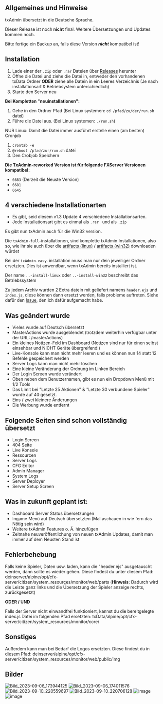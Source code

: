 ## Allgemeines und Hinweise

txAdmin übersetzt in die Deutsche Sprache.

Dieser Release ist noch **nicht** final. Weitere Übersetzungen und Updates kommen noch.

Bitte fertige ein Backup an, falls diese Version **_nicht_** kompatibel ist!

## Installation
1. Lade einer der `.zip` oder `.rar` Dateien über [Releases](https://github.com/Manu06DE/txAdmin-reworked/releases/) herunter
2. Öffne die Datei und ziehe die Datei in, entweder den vorhandenen txData Ordner
   **ODER** ziehe alle Datein in ein Leeres Verzeichnis (Je nach installationsart & Betriebsystem unterschiedlich)
4. Starte den Server neu

**Bei Kompletten "neuinstallationen":**
1. Gehe in den Ordner Pfad (Bei Linux systemen: `cd /pfad/zu/der/run.sh` datei)
2. Führe die Datei aus. (Bei Linux systemen: `./run.sh`)



NUR Linux: Damit die Datei immer ausführt erstelle einen (am besten) Cronjob
1. `crontab -e`
2. `@reboot /pfad/zur/run.sh` datei
3. Den Crobjob Speichern

**Die TxAdmin-reworked Version ist für folgende FXServer Versionen kompatibel:**
- `6683` (Derzeit die Neuste Version)
- `6681`
- `6645`


## 4 verschiedene Installationarten
- Es gibt, seid diesem v1.3 Update 4 verschiedene Installationsarten.
- Jede Installationsart gibt es einmal als  `.rar ` und als  `.zip `

Es gibt nun txAdmin auch für die Win32 version.

Die `txAdmin-full-`installationen, sind komplette txAdmin Installationen, also so, wie ihr sie auch über die [artifacts (linux)](https://runtime.fivem.net/artifacts/fivem/build_proot_linux/master/) / [artifacts (win32)](https://runtime.fivem.net/artifacts/fivem/build_server_windows/master/) downloaden würdet

Bei der `txAdmin-easy-`installation muss man nur dein jeweiliger Ordner ersetzten. Dies ist anwendbar, wenn txAdmin bereits installiert ist.

Der name `..-install-linux` oder `..-install-win32` beschreibt das Betriebssystem

Zu jedem Archiv wurden 2 Extra datein mit geliefert namens `header.ejs` und `index.js`, diese können dann ersetzt werden, falls probleme auftreten. Siehe dafür den [Issue](https://github.com/Manu06DE/txAdmin-reworked/issues/1), den ich dafür aufgemacht habe.

## Was geändert wurde

- Vieles wurde auf Deutsch übersetzt
- MasterActions wurde ausgeblendet (trotzdem weiterhin verfügbar unter der URL: /masterActions)
- Ein kleines Notizen-Feld im Dashboard (Notizen sind nur für einen selbst einsehbar und NICHT Geräte übergreifend.)
- Live-Konsole kann man nicht mehr leeren und es können nun 14 statt 12 Befehle gespeichert werden
- Server Logs kann man nicht mehr löschen
- Eine kleine Veränderung der Ordnung im Linken Bereich
- Der Login Screen wurde verändert
- Oben neben dem Benutzernamen, gibt es nun ein Dropdown Menü mit 1/2 Tools
- Das Limit bei "Letzte 25 Aktionen" & "Letzte 30 verbundene Spieler" wurde auf 40 gesetzt.
- Eins / zwei kleinere Änderungen
- Die Werbung wurde entfernt

## Folgende Seiten sind schon vollständig übersetzt
- Login Screen
- 404 Seite
- Live Konsole
- Ressourcen
- Server Logs
- CFG Editor
- Admin Manager
- System Logs
- Server Deployer
- Server Setup Screen

## Was in zukunft geplant ist:
- Dashboard Server Status übersetzungen
- Ingame Menü auf Deutsch übersetzten (Mal aschauen in wie fern das Nötig sein wird)
- Weitere txAdmin Features o. Ä. hinzufügen
- Zeitnahe neuveröffentlichung von neuen txAdmin Updates, damit man immer auf dem Neusten Stand ist
 
## Fehlerbehebung
Falls keine Spieler, Daten usw. laden, kann die "header.ejs" ausgetauscht werden, dann sollte es wieder gehen.
Diese findest du unter diesem Pfad: deinserver/alpine/opt/cfx-server/citizen/system_resources/monitor/web/parts
(**Hinweis:** Dadurch wird die Leiste ganz links und die Übersetzung der Spieler anzeige rechts, zurückgesetzt)

**ODER / UND**

Falls der Server nicht einwandfrei funktioniert, kannst du die bereitgelegte index.js Datei im folgenden Pfad ersetzten:
txData/alpine/opt/cfx-server/citizen/system_resources/monitor/core/


## Sonstiges
Außerdem kann man bei Bedarf die Logos ersetzten. 
Diese findest du in diesem Pfad: deinserver/alpine/opt/cfx-server/citizen/system_resources/monitor/web/public/img



## Bilder
![Bild_2023-09-06_173944125](https://github.com/Manu06DE/txAdmin-German/assets/109236239/5e96b69d-24cc-4895-a58a-b9a3080f8e9c)
![Bild_2023-09-06_174011576](https://github.com/Manu06DE/txAdmin-German/assets/109236239/c0fa31d5-abab-41c1-85bf-e84490266c6f)
![Bild_2023-09-10_220559697](https://github.com/Manu06DE/txAdmin-reworked/assets/109236239/dde0d5b9-76f1-4a60-9e77-dd190a404180)
![Bild_2023-09-10_220706128](https://github.com/Manu06DE/txAdmin-reworked/assets/109236239/e39ebf63-c257-4e6b-ae52-32b577d73e9e)
![image](https://github.com/Manu06DE/txAdmin-reworked/assets/109236239/83b598bc-a78b-4614-a49d-ecdabc53949f)
![image](https://github.com/Manu06DE/txAdmin-reworked/assets/109236239/c40a04c3-45f4-4963-a0c3-2866a6699fa1)
